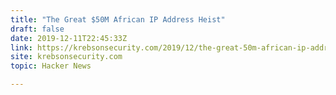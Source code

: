 ```yaml
---
title: "The Great $50M African IP Address Heist"
draft: false
date: 2019-12-11T22:45:33Z
link: https://krebsonsecurity.com/2019/12/the-great-50m-african-ip-address-heist/?utm_medium=RSS&utm_source=hune
site: krebsonsecurity.com
topic: Hacker News  

---
```


